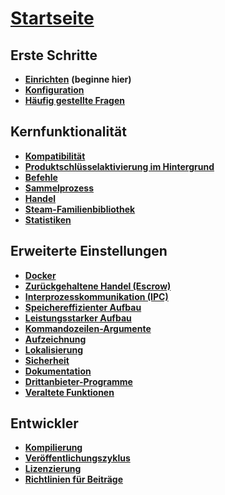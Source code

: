 # **[Startseite](https://github.com/JustArchi/ArchiSteamFarm/wiki/Home)**

## Erste Schritte

* **[Einrichten](https://github.com/JustArchi/ArchiSteamFarm/wiki/Setting-up)** **(beginne hier)**
* **[Konfiguration](https://github.com/JustArchi/ArchiSteamFarm/wiki/Configuration)**
* **[Häufig gestellte Fragen](https://github.com/JustArchi/ArchiSteamFarm/wiki/FAQ)**

## Kernfunktionalität

* **[Kompatibilität](https://github.com/JustArchi/ArchiSteamFarm/wiki/Compatibility)**
* **[Produktschlüsselaktivierung im Hintergrund](https://github.com/JustArchi/ArchiSteamFarm/wiki/Background-games-redeemer)**
* **[Befehle](https://github.com/JustArchi/ArchiSteamFarm/wiki/Commands)**
* **[Sammelprozess](https://github.com/JustArchi/ArchiSteamFarm/wiki/Performance)**
* **[Handel](https://github.com/JustArchi/ArchiSteamFarm/wiki/Trading)**
* **[Steam-Familienbibliothek](https://github.com/JustArchi/ArchiSteamFarm/wiki/Steam-Family-Sharing)**
* **[Statistiken](https://github.com/JustArchi/ArchiSteamFarm/wiki/Statistics)**

## Erweiterte Einstellungen

* **[Docker](https://github.com/JustArchi/ArchiSteamFarm/wiki/Docker)**
* **[Zurückgehaltene Handel (Escrow)](https://github.com/JustArchi/ArchiSteamFarm/wiki/Escrow)**
* **[Interprozesskommunikation (IPC)](https://github.com/JustArchi/ArchiSteamFarm/wiki/IPC)**
* **[Speichereffizienter Aufbau](https://github.com/JustArchi/ArchiSteamFarm/wiki/Low-memory-setup)**
* **[Leistungsstarker Aufbau](https://github.com/JustArchi/ArchiSteamFarm/wiki/High-performance-setup)**
* **[Kommandozeilen-Argumente](https://github.com/JustArchi/ArchiSteamFarm/wiki/Command-line-arguments)**
* **[Aufzeichnung](https://github.com/JustArchi/ArchiSteamFarm/wiki/Logging)**
* **[Lokalisierung](https://github.com/JustArchi/ArchiSteamFarm/wiki/Localization)**
* **[Sicherheit](https://github.com/JustArchi/ArchiSteamFarm/wiki/Security)**
* **[Dokumentation](https://github.com/JustArchi/ArchiSteamFarm/wiki/Documentation)**
* **[Drittanbieter-Programme](https://github.com/JustArchi/ArchiSteamFarm/wiki/Third-party-tools)**
* **[Veraltete Funktionen](https://github.com/JustArchi/ArchiSteamFarm/wiki/Deprecation)**

## Entwickler

* **[Kompilierung](https://github.com/JustArchi/ArchiSteamFarm/wiki/Compilation)**
* **[Veröffentlichungszyklus](https://github.com/JustArchi/ArchiSteamFarm/wiki/Release-cycle)**
* **[Li­zen­zie­rung](https://github.com/JustArchi/ArchiSteamFarm/wiki/License)**
* **[Richtlinien für Beiträge](https://github.com/JustArchi/ArchiSteamFarm/blob/master/.github/CONTRIBUTING.md)**